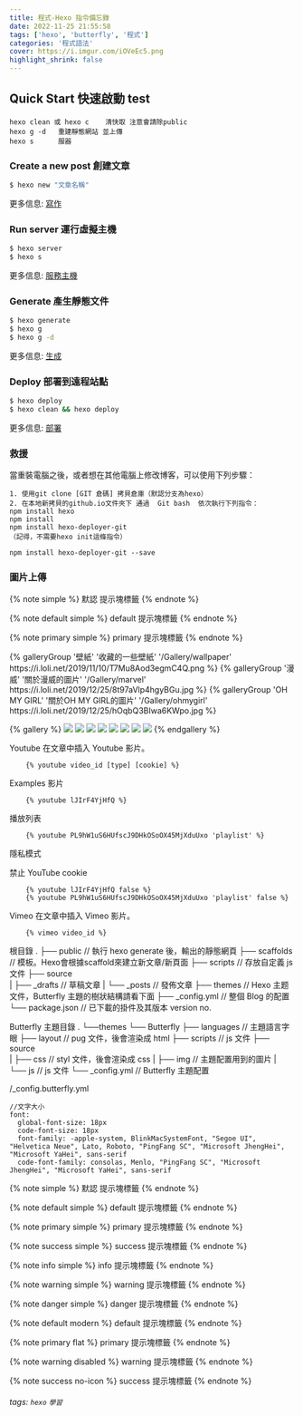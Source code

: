 ```yaml
---
title: 程式-Hexo 指令備忘錄
date: 2022-11-25 21:55:58
tags: ['hexo', 'butterfly', '程式']
categories: '程式語法'
cover: https://i.imgur.com/iOVeEc5.png
highlight_shrink: false
---
```

## Quick Start 快速啟動 test
<!-- more  -->
```
hexo clean 或 hexo c    清快取 注意會請除public
hexo g -d   重建靜態網站 並上傳
hexo s      服器

```
### Create a new post 創建文章

``` bash
$ hexo new "文章名稱"
```
更多信息: [寫作](https://hexo.io/docs/writing.html)

### Run server 運行虛擬主機

``` bash
$ hexo server
$ hexo s
```
更多信息: [服務主機](https://hexo.io/docs/server.html)

### Generate 產生靜態文件

``` bash
$ hexo generate
$ hexo g
$ hexo g -d   
```
更多信息: [生成](https://hexo.io/docs/generating.html)

### Deploy  部署到遠程站點

``` bash
$ hexo deploy
$ hexo clean && hexo deploy

```
更多信息: [部署](https://hexo.io/docs/one-command-deployment.html)


### 救援
當重裝電腦之後，或者想在其他電腦上修改博客，可以使用下列步驟：
```
1. 使用git clone [GIT 倉碼] 拷貝倉庫（默認分支為hexo）
2. 在本地新拷貝的github.io文件夾下 通過  Git bash  依次執行下列指令：
npm install hexo
npm install
npm install hexo-deployer-git
（記得，不需要hexo init這條指令）

npm install hexo-deployer-git --save
```

### 圖片上傳
{% note simple %}
默認 提示塊標籤
{% endnote %}

{% note default simple %}
default 提示塊標籤
{% endnote %}

{% note primary simple %}
primary 提示塊標籤
{% endnote %}

<div class="gallery-group-main">
{% galleryGroup '壁紙' '收藏的一些壁紙' '/Gallery/wallpaper' https://i.loli.net/2019/11/10/T7Mu8Aod3egmC4Q.png %}
{% galleryGroup '漫威' '關於漫威的圖片' '/Gallery/marvel' https://i.loli.net/2019/12/25/8t97aVlp4hgyBGu.jpg %}
{% galleryGroup 'OH MY GIRL' '關於OH MY GIRL的圖片' '/Gallery/ohmygirl' https://i.loli.net/2019/12/25/hOqbQ3BIwa6KWpo.jpg %}
</div>



{% gallery %}
![](https://i.loli.net/2019/12/25/Fze9jchtnyJXMHN.jpg)
![](https://i.loli.net/2019/12/25/ryLVePaqkYm4TEK.jpg)
![](https://i.loli.net/2019/12/25/gEy5Zc1Ai6VuO4N.jpg)
![](https://i.loli.net/2019/12/25/d6QHbytlSYO4FBG.jpg)
![](https://i.loli.net/2019/12/25/6nepIJ1xTgufatZ.jpg)
![](https://i.loli.net/2019/12/25/E7Jvr4eIPwUNmzq.jpg)
![](https://i.loli.net/2019/12/25/mh19anwBSWIkGlH.jpg)
![](https://i.loli.net/2019/12/25/2tu9JC8ewpBFagv.jpg)
{% endgallery %}

Youtube
在文章中插入 Youtube 影片。

        {% youtube video_id [type] [cookie] %}
Examples
影片

        {% youtube lJIrF4YjHfQ %}
播放列表

        {% youtube PL9hW1uS6HUfscJ9DHkOSoOX45MjXduUxo 'playlist' %}
隱私模式

禁止 YouTube cookie

        {% youtube lJIrF4YjHfQ false %}
        {% youtube PL9hW1uS6HUfscJ9DHkOSoOX45MjXduUxo 'playlist' false %}
Vimeo
在文章中插入 Vimeo 影片。

        {% vimeo video_id %}


根目錄
.
├── public        // 執行 hexo generate 後，輸出的靜態網頁
├── scaffolds     // 模板。Hexo會根據scaffold來建立新文章/新頁面
├── scripts       // 存放自定義 js 文件
├── source        
|   ├── _drafts   // 草稿文章
|   └── _posts    // 發佈文章
├── themes        // Hexo 主题文件，Butterfly 主題的樹狀結構請看下面
├── _config.yml   // 整個 Blog 的配置
└── package.json  // 已下載的掛件及其版本 version no.

Butterfly 主題目錄
.
└──themes
   └── Butterfly
       ├── languages    // 主題語言字眼
       ├── layout       // pug 文件，後會渲染成 html
       ├── scripts      // js 文件
       ├── source        
       |   ├── css      // styl 文件，後會渲染成 css
       |   ├── img      // 主題配置用到的圖片
       |   └── js       // js 文件
       └── _config.yml  // Butterfly 主題配置

/_config.butterfly.yml

```
//文字大小
font:
  global-font-size: 18px
  code-font-size: 18px
  font-family: -apple-system, BlinkMacSystemFont, "Segoe UI", "Helvetica Neue", Lato, Roboto, "PingFang SC", "Microsoft JhengHei", "Microsoft YaHei", sans-serif
  code-font-family: consolas, Menlo, "PingFang SC", "Microsoft JhengHei", "Microsoft YaHei", sans-serif
```
{% note simple %}
默認 提示塊標籤
{% endnote %}

{% note default simple %}
default 提示塊標籤
{% endnote %}

{% note primary simple %}
primary 提示塊標籤
{% endnote %}

{% note success simple %}
success 提示塊標籤
{% endnote %}

{% note info simple %}
info 提示塊標籤
{% endnote %}

{% note warning simple %}
warning 提示塊標籤
{% endnote %}

{% note danger simple %}
danger 提示塊標籤
{% endnote %}


{% note default modern %}
default 提示塊標籤
{% endnote %}

{% note primary flat %}
primary 提示塊標籤
{% endnote %}

{% note warning disabled %}
warning 提示塊標籤
{% endnote %}

{% note success no-icon %}
success 提示塊標籤
{% endnote %}

###### tags: `hexo` `學習`